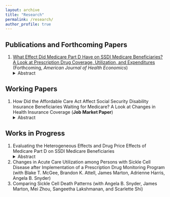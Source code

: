 ```yaml
---
layout: archive
title: "Research"
permalink: /research/
author_profile: true
---
```



## Publications and Forthcoming Papers
1. [What Effect Did Medicare Part D Have on SSDI Medicare Beneficiaries? A Look at Prescription Drug Coverage, Utilization, and Expenditures](https://doi.org/10.1086/724795) (Forthcoming, *American Journal of Health Economics*)
   <details><summary>Abstract</summary>   
   Medicare Part D expanded public prescription drug insurance coverage to millions of Social Security Disability Insurance (SSDI) Medicare beneficiaries. Using difference-indifferences estimation and data from the Medical Expenditure Panel Survey, I estimate the effect of Medicare Part D on the prescription drug coverage, utilization, and expenditures of this understudied group. I estimate that the policy increased prescription drug coverage by 18 percentage points and decreased annual out-of-pocket prescription drug expenditure by \$526 (a decrease of 42 percent from the pre-reform mean). Additionally, the estimates suggest modest substitution away from private prescription drug coverage (decrease of 5.7 percentage points) and little decrease in annual private insurance prescription drug expenditure (\$31). This would suggest large welfare gains from the policy for the Part D eligible SSDI population.
   </details>

## Working Papers
1. How Did the Affordable Care Act Affect Social Security Disability Insurance Beneficiaries Waiting for Medicare? A Look at Changes in Health Insurance Coverage (**Job Market Paper**)  
   <details><summary>Abstract</summary>
   The Affordable Care Act ushered in significant changes to the U.S. health insurance landscape. One group that stood to benefit was Social Security Disability Insurance (SSDI) beneficiaries. SSDI beneficiaries receive Medicare coverage after a two-year waiting period.  An open question is whether SSDI beneficiaries have adequate options during the waiting period. With the health insurance expansions brought on by the Affordable Care Act (ACA), SSDI beneficiaries in the waiting period may have experienced increased health insurance access. In this study, I use difference-in-difference-in-differences estimation and data from the American Community Survey to estimate the effects of the ACA on this group. For SSDI beneficiaries in the waiting period, I estimate that the policy increased health insurance coverage by 8.3 percentage points. In Medicaid expansion states, coverage increased 12.0 percentage points, and in non-expansion states, coverage increased 3.5 percentage points. The large health insurance gains suggest that the ACA improved health insurance access during the Medicare waiting period.
   </details>

## Works in Progress
1. Evaluating the Heterogeneous Effects and Drug Price Effects of Medicare Part D on SSDI Medicare Beneficiaries
   <details><summary>Abstract</summary>
   I investigate additional effects of the Medicare Part D expansion on Medicare-eligible SSDI beneficiaries. I look more closely at effects on specific kinds of drugs, such as insulin, antidepressants, and cancer medications. Additionally, I look at the heterogeneous effects of the policy across this group based on the observables in the MEPS data. Lastly, I investigate the changes to prices of prescription drugs used by these individuals.
   </details>
2. Changes in Acute Care Utilization among Persons with Sickle Cell Disease after Implementation of a Prescription Drug Monitoring Program (with Blake T. McGee, Brandon K. Attell, James Marton, Adrienne Harris, Angela B. Snyder)
3. Comparing Sickle Cell Death Patterns (with Angela B. Snyder, James Marton, Mei Zhou, Sangeetha Lakshmanan, and Scarlette Shi)

